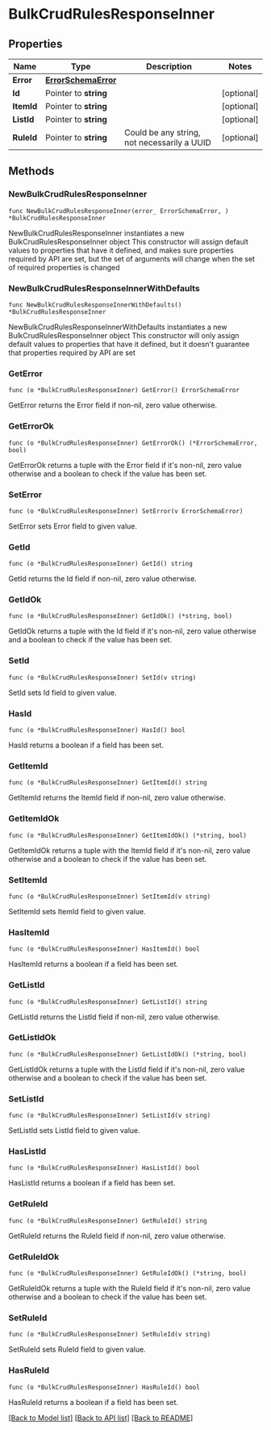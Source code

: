 # BulkCrudRulesResponseInner

## Properties

Name | Type | Description | Notes
------------ | ------------- | ------------- | -------------
**Error** | [**ErrorSchemaError**](ErrorSchemaError.md) |  | 
**Id** | Pointer to **string** |  | [optional] 
**ItemId** | Pointer to **string** |  | [optional] 
**ListId** | Pointer to **string** |  | [optional] 
**RuleId** | Pointer to **string** | Could be any string, not necessarily a UUID | [optional] 

## Methods

### NewBulkCrudRulesResponseInner

`func NewBulkCrudRulesResponseInner(error_ ErrorSchemaError, ) *BulkCrudRulesResponseInner`

NewBulkCrudRulesResponseInner instantiates a new BulkCrudRulesResponseInner object
This constructor will assign default values to properties that have it defined,
and makes sure properties required by API are set, but the set of arguments
will change when the set of required properties is changed

### NewBulkCrudRulesResponseInnerWithDefaults

`func NewBulkCrudRulesResponseInnerWithDefaults() *BulkCrudRulesResponseInner`

NewBulkCrudRulesResponseInnerWithDefaults instantiates a new BulkCrudRulesResponseInner object
This constructor will only assign default values to properties that have it defined,
but it doesn't guarantee that properties required by API are set

### GetError

`func (o *BulkCrudRulesResponseInner) GetError() ErrorSchemaError`

GetError returns the Error field if non-nil, zero value otherwise.

### GetErrorOk

`func (o *BulkCrudRulesResponseInner) GetErrorOk() (*ErrorSchemaError, bool)`

GetErrorOk returns a tuple with the Error field if it's non-nil, zero value otherwise
and a boolean to check if the value has been set.

### SetError

`func (o *BulkCrudRulesResponseInner) SetError(v ErrorSchemaError)`

SetError sets Error field to given value.


### GetId

`func (o *BulkCrudRulesResponseInner) GetId() string`

GetId returns the Id field if non-nil, zero value otherwise.

### GetIdOk

`func (o *BulkCrudRulesResponseInner) GetIdOk() (*string, bool)`

GetIdOk returns a tuple with the Id field if it's non-nil, zero value otherwise
and a boolean to check if the value has been set.

### SetId

`func (o *BulkCrudRulesResponseInner) SetId(v string)`

SetId sets Id field to given value.

### HasId

`func (o *BulkCrudRulesResponseInner) HasId() bool`

HasId returns a boolean if a field has been set.

### GetItemId

`func (o *BulkCrudRulesResponseInner) GetItemId() string`

GetItemId returns the ItemId field if non-nil, zero value otherwise.

### GetItemIdOk

`func (o *BulkCrudRulesResponseInner) GetItemIdOk() (*string, bool)`

GetItemIdOk returns a tuple with the ItemId field if it's non-nil, zero value otherwise
and a boolean to check if the value has been set.

### SetItemId

`func (o *BulkCrudRulesResponseInner) SetItemId(v string)`

SetItemId sets ItemId field to given value.

### HasItemId

`func (o *BulkCrudRulesResponseInner) HasItemId() bool`

HasItemId returns a boolean if a field has been set.

### GetListId

`func (o *BulkCrudRulesResponseInner) GetListId() string`

GetListId returns the ListId field if non-nil, zero value otherwise.

### GetListIdOk

`func (o *BulkCrudRulesResponseInner) GetListIdOk() (*string, bool)`

GetListIdOk returns a tuple with the ListId field if it's non-nil, zero value otherwise
and a boolean to check if the value has been set.

### SetListId

`func (o *BulkCrudRulesResponseInner) SetListId(v string)`

SetListId sets ListId field to given value.

### HasListId

`func (o *BulkCrudRulesResponseInner) HasListId() bool`

HasListId returns a boolean if a field has been set.

### GetRuleId

`func (o *BulkCrudRulesResponseInner) GetRuleId() string`

GetRuleId returns the RuleId field if non-nil, zero value otherwise.

### GetRuleIdOk

`func (o *BulkCrudRulesResponseInner) GetRuleIdOk() (*string, bool)`

GetRuleIdOk returns a tuple with the RuleId field if it's non-nil, zero value otherwise
and a boolean to check if the value has been set.

### SetRuleId

`func (o *BulkCrudRulesResponseInner) SetRuleId(v string)`

SetRuleId sets RuleId field to given value.

### HasRuleId

`func (o *BulkCrudRulesResponseInner) HasRuleId() bool`

HasRuleId returns a boolean if a field has been set.


[[Back to Model list]](../README.md#documentation-for-models) [[Back to API list]](../README.md#documentation-for-api-endpoints) [[Back to README]](../README.md)


